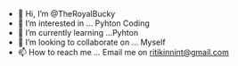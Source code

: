 - 👋 Hi, I’m @TheRoyalBucky
- 👀 I’m interested in ... Pyhton Coding
- 🌱 I’m currently learning ...Pyhton
- 💞️ I’m looking to collaborate on ... Myself
- 📫 How to reach me ... Email me on ritikinnint@gmail.com

<!---
TheRoyalBucky/TheRoyalBucky is a ✨ special ✨ repository because its `README.md` (this file) appears on your GitHub profile.
You can click the Preview link to take a look at your changes.
--->
